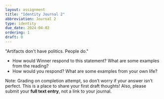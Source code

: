 ```yaml
---
layout: assignment
title: "Identity Journal 2"
abbreviation: Journal 2
type: identity
due_date: 2024-04-02
ordering: 1
draft: 0
---
```


"Artifacts don't have politics. People do." 

- How would Winner respond to this statement? What are some examples from the reading? 
- How would you respond? What are some examples from your own life?

Note: Grading on completion attempt, so don’t worry if your answer isn’t perfect. This is a place to share your first draft thoughts! Also, please submit your **full text entry**, not a link to your journal. 
